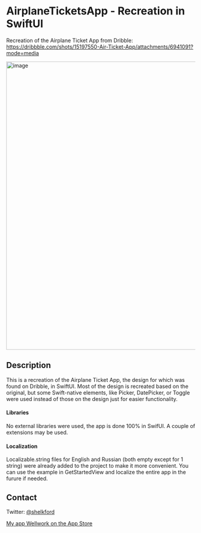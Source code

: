 # AirplaneTicketsApp - Recreation in SwiftUI
Recreation of the Airplane Ticket App from Dribble: https://dribbble.com/shots/15197550-Air-Ticket-App/attachments/6941091?mode=media

<img width="769" alt="image" src="https://user-images.githubusercontent.com/65537510/109575561-587a0c80-7af2-11eb-984c-d51d55915a81.png">

## Description
This is a recreation of the Airplane Ticket App, the design for which was found on Dribble, in SwiftUI. Most of the design is recreated based on the original, but some Swift-native elements, like Picker, DatePicker, or Toggle were used instead of those on the design just for easier functionality.

#### Libraries
No external libraries were used, the app is done 100% in SwifUI. A couple of extensions may be used.

#### Localization
Localizable.string files for English and Russian (both empty except for 1 string) were already added to the project to make it more convenient. You can use the example in GetStartedView and localize the entire app in the furure if needed.

## Contact
Twitter: [@shelkford](https://twitter.com/shelkford)

[My app Wellwork on the App Store](https://apps.apple.com/us/app/wellwork-mindful-productivity/id1537640654)
